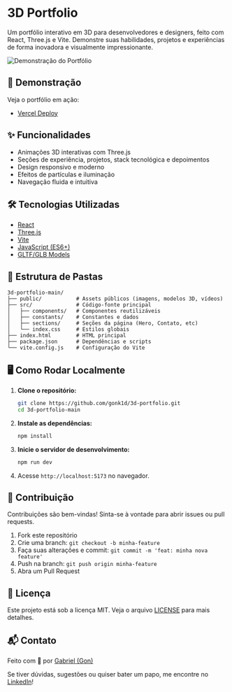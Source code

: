 # 3D Portfolio

Um portfólio interativo em 3D para desenvolvedores e designers, feito com React, Three.js e Vite. Demonstre suas habilidades, projetos e experiências de forma inovadora e visualmente impressionante.

![Demonstração do Portfólio](public/readme.gif)

## 🚀 Demonstração

Veja o portfólio em ação:

- [Vercel Deploy](https://3d-porfolio-git-main-gabriels-projects-ebe76824.vercel.app/)

## ✨ Funcionalidades

- Animações 3D interativas com Three.js
- Seções de experiência, projetos, stack tecnológica e depoimentos
- Design responsivo e moderno
- Efeitos de partículas e iluminação
- Navegação fluida e intuitiva

## 🛠️ Tecnologias Utilizadas

- [React](https://react.dev/)
- [Three.js](https://threejs.org/)
- [Vite](https://vitejs.dev/)
- [JavaScript (ES6+)](https://developer.mozilla.org/pt-BR/docs/Web/JavaScript)
- [GLTF/GLB Models](https://github.com/KhronosGroup/glTF)

## 📁 Estrutura de Pastas

```
3d-portfolio-main/
├── public/           # Assets públicos (imagens, modelos 3D, vídeos)
├── src/              # Código-fonte principal
│   ├── components/   # Componentes reutilizáveis
│   ├── constants/    # Constantes e dados
│   ├── sections/     # Seções da página (Hero, Contato, etc)
│   └── index.css     # Estilos globais
├── index.html        # HTML principal
├── package.json      # Dependências e scripts
└── vite.config.js    # Configuração do Vite
```

## 🖥️ Como Rodar Localmente

1. **Clone o repositório:**
   ```bash
   git clone https://github.com/gonk1d/3d-portfolio.git
   cd 3d-portfolio-main
   ```
2. **Instale as dependências:**
   ```bash
   npm install
   ```
3. **Inicie o servidor de desenvolvimento:**
   ```bash
   npm run dev
   ```
4. Acesse `http://localhost:5173` no navegador.

## 🤝 Contribuição

Contribuições são bem-vindas! Sinta-se à vontade para abrir issues ou pull requests.

1. Fork este repositório
2. Crie uma branch: `git checkout -b minha-feature`
3. Faça suas alterações e commit: `git commit -m 'feat: minha nova feature'`
4. Push na branch: `git push origin minha-feature`
5. Abra um Pull Request

## 📄 Licença

Este projeto está sob a licença MIT. Veja o arquivo [LICENSE](LICENSE) para mais detalhes.

## 📬 Contato

Feito com 💜 por [Gabriel (Gon)](https://github.com/gontroller)

Se tiver dúvidas, sugestões ou quiser bater um papo, me encontre no [LinkedIn](https://www.linkedin.com/in/gabrieltasso/)! 
